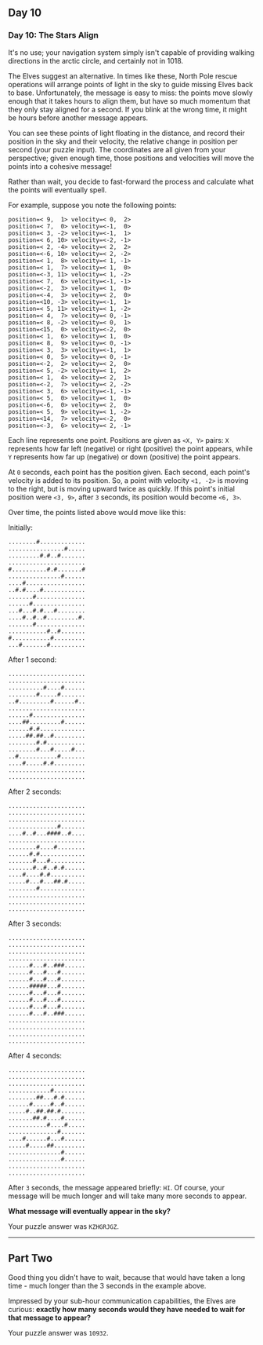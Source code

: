 ## Day 10

### Day 10: The Stars Align

It's no use; your navigation system simply isn't capable of providing walking directions 
in the arctic circle, and certainly not in 1018.

The Elves suggest an alternative. In times like these, North Pole rescue operations will 
arrange points of light in the sky to guide missing Elves back to base. Unfortunately, the 
message is easy to miss: the points move slowly enough that it takes hours to align them, 
but have so much momentum that they only stay aligned for a second. If you blink at the 
wrong time, it might be hours before another message appears.

You can see these points of light floating in the distance, and record their position in the 
sky and their velocity, the relative change in position per second (your puzzle input). 
The coordinates are all given from your perspective; given enough time, those positions 
and velocities will move the points into a cohesive message!

Rather than wait, you decide to fast-forward the process and calculate what the points 
will eventually spell.

For example, suppose you note the following points:

```
position=< 9,  1> velocity=< 0,  2>
position=< 7,  0> velocity=<-1,  0>
position=< 3, -2> velocity=<-1,  1>
position=< 6, 10> velocity=<-2, -1>
position=< 2, -4> velocity=< 2,  2>
position=<-6, 10> velocity=< 2, -2>
position=< 1,  8> velocity=< 1, -1>
position=< 1,  7> velocity=< 1,  0>
position=<-3, 11> velocity=< 1, -2>
position=< 7,  6> velocity=<-1, -1>
position=<-2,  3> velocity=< 1,  0>
position=<-4,  3> velocity=< 2,  0>
position=<10, -3> velocity=<-1,  1>
position=< 5, 11> velocity=< 1, -2>
position=< 4,  7> velocity=< 0, -1>
position=< 8, -2> velocity=< 0,  1>
position=<15,  0> velocity=<-2,  0>
position=< 1,  6> velocity=< 1,  0>
position=< 8,  9> velocity=< 0, -1>
position=< 3,  3> velocity=<-1,  1>
position=< 0,  5> velocity=< 0, -1>
position=<-2,  2> velocity=< 2,  0>
position=< 5, -2> velocity=< 1,  2>
position=< 1,  4> velocity=< 2,  1>
position=<-2,  7> velocity=< 2, -2>
position=< 3,  6> velocity=<-1, -1>
position=< 5,  0> velocity=< 1,  0>
position=<-6,  0> velocity=< 2,  0>
position=< 5,  9> velocity=< 1, -2>
position=<14,  7> velocity=<-2,  0>
position=<-3,  6> velocity=< 2, -1>
```

Each line represents one point. Positions are given as `<X, Y>` pairs: `X` represents how far 
left (negative) or right (positive) the point appears, while `Y` represents how far up (negative) 
or down (positive) the point appears.

At `0` seconds, each point has the position given. Each second, each point's velocity is 
added to its position. So, a point with velocity `<1, -2>` is moving to the right, but is 
moving upward twice as quickly. If this point's initial position were `<3, 9>`, after `3` 
seconds, its position would become `<6, 3>`.

Over time, the points listed above would move like this:

Initially:
```
........#.............
................#.....
.........#.#..#.......
......................
#..........#.#.......#
...............#......
....#.................
..#.#....#............
.......#..............
......#...............
...#...#.#...#........
....#..#..#.........#.
.......#..............
...........#..#.......
#...........#.........
...#.......#..........
```

After 1 second:
```
......................
......................
..........#....#......
........#.....#.......
..#.........#......#..
......................
......#...............
....##.........#......
......#.#.............
.....##.##..#.........
........#.#...........
........#...#.....#...
..#...........#.......
....#.....#.#.........
......................
......................
```

After 2 seconds:
```
......................
......................
......................
..............#.......
....#..#...####..#....
......................
........#....#........
......#.#.............
.......#...#..........
.......#..#..#.#......
....#....#.#..........
.....#...#...##.#.....
........#.............
......................
......................
......................
```

After 3 seconds:
```
......................
......................
......................
......................
......#...#..###......
......#...#...#.......
......#...#...#.......
......#####...#.......
......#...#...#.......
......#...#...#.......
......#...#...#.......
......#...#..###......
......................
......................
......................
......................
```

After 4 seconds:
```
......................
......................
......................
............#.........
........##...#.#......
......#.....#..#......
.....#..##.##.#.......
.......##.#....#......
...........#....#.....
..............#.......
....#......#...#......
.....#.....##.........
...............#......
...............#......
......................
......................
```

After `3` seconds, the message appeared briefly: `HI`. Of course, your message will be much longer and will take many more seconds to appear.

**What message will eventually appear in the sky?**

Your puzzle answer was `KZHGRJGZ`.

----

## Part Two

Good thing you didn't have to wait, because that would have taken a long time - much 
longer than the 3 seconds in the example above.

Impressed by your sub-hour communication capabilities, the Elves are curious: **exactly 
how many seconds would they have needed to wait for that message to appear?**

Your puzzle answer was `10932`.
